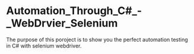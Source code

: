 # Automation_Through_C#_-_WebDrvier_Selenium

The purpose of this poroject is to show you the perfect automation testing in C# with selenium webdriver.
